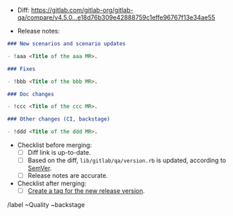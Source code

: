 <!-- Replace `v4.5.0` with the previous release here, and `e18d76b309e42888759c1effe96767f13e34ae55`
with the latest commit from https://gitlab.com/gitlab-org/gitlab-qa/commits/master that will be included in the release. -->
- Diff: https://gitlab.com/gitlab-org/gitlab-qa/compare/v4.5.0...e18d76b309e42888759c1effe96767f13e34ae55

- Release notes:

<!-- Keep the sections order but remove the empty sections -->

```markdown
### New scenarios and scenario updates

- !aaa <Title of the aaa MR>.

### Fixes

- !bbb <Title of the bbb MR>.

### Doc changes

- !ccc <Title of the ccc MR>.

### Other changes (CI, backstage)

- !ddd <Title of the ddd MR>.
```

- Checklist before merging:
  - [ ] Diff link is up-to-date.
  - [ ] Based on the diff, `lib/gitlab/qa/version.rb` is updated, according to [SemVer](https://semver.org).
  - [ ] Release notes are accurate.

- Checklist after merging:
  - [ ] [Create a tag for the new release version](docs/release_process.md#how-to).

/label ~Quality ~backstage
